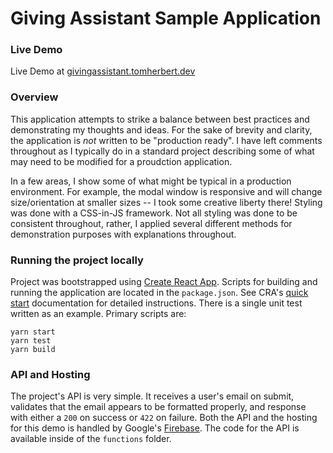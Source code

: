 # Giving Assistant Sample Application

### Live Demo

Live Demo at [givingassistant.tomherbert.dev](https://givingassistant.tomherbert.dev)

### Overview

This application attempts to strike a balance between best practices and demonstrating my thoughts and ideas. For the sake of brevity and clarity, the application is _not_ written to be "production ready". I have left comments throughout as I typically do in a standard project describing some of what may need to be modified for a proudction application.

In a few areas, I show some of what might be typical in a production environment. For example, the modal window is responsive and will change size/orientation at smaller sizes -- I took some creative liberty there! Styling was done with a CSS-in-JS framework. Not all styling was done to be consistent throughout, rather, I applied several different methods for demonstration purposes with explanations throughout.

### Running the project locally

Project was bootstrapped using [Create React App](https://github.com/facebook/create-react-app). Scripts for building and running the application are located in the `package.json`. See CRA's [quick start](https://create-react-app.dev/docs/getting-started#quick-start) documentation for detailed instructions. There is a single unit test written as an example. Primary scripts are:

```
yarn start
yarn test
yarn build
```

### API and Hosting

The project's API is very simple. It receives a user's email on submit, validates that the email appears to be formatted properly, and response with either a `200` on success or `422` on failure. Both the API and the hosting for this demo is handled by Google's [Firebase](https://firebase.google.com/). The code for the API is available inside of the `functions` folder.

